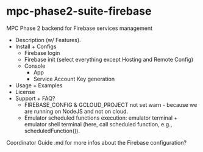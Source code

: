 # mpc-phase2-suite-firebase

MPC Phase 2 backend for Firebase services management

- Description (w/ Features).
- Install + Configs
  - Firebase login
  - Firebase init (select everything except Hosting and Remote Config)
  - Console
    - App
    - Service Account Key generation
- Usage + Examples
- License
- Support + FAQ?
  - FIREBASE_CONFIG & GCLOUD_PROJECT not set warn - because we are running on NodeJS and not on cloud.
  - Emulator scheduled functions execution: emulator terminal + emulator shell terminal (here, call scheduled function, e.g., scheduledFunction()).

Coordinator Guide .md for more infos about the Firebase configuration?
